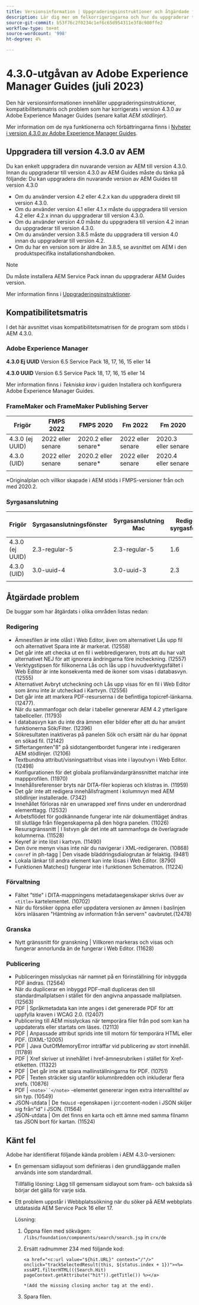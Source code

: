 ```yaml
---
title: Versionsinformation | Uppgraderingsinstruktioner och åtgärdade fel i Adobe Experience Manager Guides 4.3.0
description: Lär dig mer om felkorrigeringarna och hur du uppgraderar till 4.3.0-utgåvor av Adobe Experience Manager Guides
source-git-commit: b53f76c2f0234c1ef6c65d954311e3f8c980ffe2
workflow-type: tm+mt
source-wordcount: '998'
ht-degree: 4%

---
```


# 4.3.0-utgåvan av Adobe Experience Manager Guides (juli 2023)

Den här versionsinformationen innehåller uppgraderingsinstruktioner, kompatibilitetsmatris och problem som har korrigerats i version 4.3.0 av Adobe Experience Manager Guides (senare kallat *AEM stödlinjer*).

Mer information om de nya funktionerna och förbättringarna finns i [Nyheter i version 4.3.0 av Adobe Experience Manager Guides](./whats-new-4.3-release.md).

## Uppgradera till version 4.3.0 av AEM


Du kan enkelt uppgradera din nuvarande version av AEM till version 4.3.0. Innan du uppgraderar till version 4.3.0 av AEM Guides måste du tänka på följande: Du kan uppgradera din nuvarande version av AEM Guides till version 4.3.0

- Om du använder version 4.2 eller 4.2.x kan du uppgradera direkt till version 4.3.0.
- Om du använder version 4.1 eller 4.1.x måste du uppgradera till version 4.2 eller 4.2.x innan du uppgraderar till version 4.3.0.
- Om du använder version 4.0 måste du uppgradera till version 4.2 innan du uppgraderar till version 4.3.0.
- Om du använder version 3.8.5 måste du uppgradera till version 4.0 innan du uppgraderar till version 4.2.
- Om du har en version som är äldre än 3.8.5, se avsnittet om AEM i den produktspecifika installationshandboken.



>[!NOTE]
>
>Du måste installera AEM Service Pack innan du uppgraderar AEM Guides version.

Mer information finns i [Uppgraderingsinstruktioner](../install-guide/upgrade-xml-documentation.md).

## Kompatibilitetsmatris

I det här avsnittet visas kompatibilitetsmatrisen för de program som stöds i AEM 4.3.0.

### Adobe Experience Manager

**4.3.0 Ej UUID**
Version 6.5 Service Pack 18, 17, 16, 15 eller 14

**4.3.0 UUID**
Version 6.5 Service Pack 18, 17, 16, 15 eller 14

Mer information finns i *Tekniska krav* i guiden Installera och konfigurera Adobe Experience Manager Guides.

### FrameMaker och FrameMaker Publishing Server

| Frigör | FMPS 2022 | FMPS 2020 | Fm 2022 | Fm 2020 |
| --- | --- | --- | --- | --- |
| 4.3.0 (ej UUID) | 2022 eller senare | 2020.2 eller senare* | 2022 eller senare | 2020.3 eller senare |
| 4.3.0 (UID) | 2022 eller senare | 2020.2 eller senare* | 2022 eller senare | 2020.4 eller senare |
| | | | |

*Originalplan och villkor skapade i AEM stöds i FMPS-versioner från och med 2020.2.

### Syrgasanslutning

| Frigör | Syrgasanslutningsfönster | Syrgasanslutning Mac | Redigera i syrgasfönster | Redigera i Syrgas Mac |
| --- | --- | --- |--- |--- |
| 4.3.0 (ej UUID) | 2.3-regular-5 | 2.3-regular-5 | 1.6 | 1.6 |
| 4.3.0 (UID) | 3.0-uuid-4 | 3.0-uuid-3 | 2.3 | 2.3 |
|  |  |   |

## Åtgärdade problem

De buggar som har åtgärdats i olika områden listas nedan:

### Redigering

- Ämnesfilen är inte olåst i Web Editor, även om alternativet Lås upp fil och alternativet Spara inte är markerat. (12558)
- Det går inte att checka ut en fil i webbredigeraren, trots att du har valt alternativet NEJ för att ignorera ändringarna före incheckning. (12557)
- Verktygstipsen för filikonerna Lås och lås upp i huvudverktygsfältet i Web Editor är inte konsekventa med de ikoner som visas i databasvyn.(12555)
- Alternativet Avbryt utcheckning och Lås upp visas för en fil i Web Editor som ännu inte är utcheckad i Kartvyn. (12556)
- Det går inte att markera PDF-resurserna i de befintliga topicref-länkarna. (12477).
- När du sammanfogar och delar i tabeller genererar AEM 4.2 ytterligare tabellceller. (11793)
- I databasvyn kan du inte dra ämnen eller bilder efter att du har använt funktionerna Sök/Filter. (12396)
- Sökresultaten inaktiveras på panelen Sök och ersätt när du har öppnat en sökad fil. (12142)
- Siffertangenten&quot;8&quot; på sidotangentbordet fungerar inte i redigeraren AEM stödlinjer. (12106)
- Textbundna attribut/visningsattribut visas inte i layoutvyn i Web Editor. (12498)
- Konfigurationen för det globala profilanvändargränssnittet matchar inte mappprofilen. (11970)
- Innehållsreferenser bryts när DITA-filer kopieras och klistras in. (11959)
- Det går inte att redigera innehållsfragment i kolumnvyn med AEM stödlinjer installerade. (7342)
- Innehållet förloras när en unwrapped xref finns under en underordnad elementtagg. (12532)
- Arbetsflödet för godkännande fungerar inte när dokumentläget ändras till slutläge från filegenskaperna på den högra panelen. (11026)
- Resursgränssnitt | I listvyn går det inte att sammanfoga de överlagrade kolumnerna. (11528)
- Keyref är inte löst i kartvyn. (11490)
- Den övre menyn visas inte när du navigerar i XML-redigeraren. (10868)
- `conref` in ph-tagg | Den visade bläddringsdialogrutan är felaktig. (9481)
- Lokala länkar till andra element kan inte lösas i Web Editor. (8790)
- Funktionen Matches() fungerar inte i funktionen Schematron. (11224)



### Förvaltning

- Fältet &quot;title&quot; i DITA-mappningens metadataegenskaper skrivs över av `<title>` kartelementet. (10702)
- När du försöker öppna eller uppdatera versionen av ämnen i baslinjen körs inläsaren &quot;Hämtning av information från servern&quot; oavbrutet.(12478)


### Granska

- Nytt gränssnitt för granskning | Villkoren markeras och visas och fungerar annorlunda än de fungerar i Web Editor. (11628)

### Publicering

- Publiceringen misslyckas när namnet på en förinställning för inbyggda PDF ändras. (12564)
- När du duplicerar en inbyggd PDF-mall dupliceras den till standardmallplatsen i stället för den angivna anpassade mallplatsen. (12563)
- PDF | Språkmetadata kan inte anges i det genererade PDF för att uppfylla kraven i WCAG 2.0. (12407)
- Publicering till AEM misslyckas när temporära filer från pod som kan ha uppdaterats eller startats om läses. (12113)
- PDF | Anpassade attribut sprids inte till motorn för temporära HTML eller PDF. (DXML-12005)
- PDF | Java OutOfMemoryError inträffar vid publicering av stort innehåll. (11789)
- PDF | Xref skriver ut innehållet i href-ämnesrubriken i stället för Xref-etiketten. (11322)
- PDF | Det går inte att spara mallinställningarna för PDF. (10751)
- PDF | Texten sträcker sig utanför kolumnbredden och inkluderar flera xrefs. (10876)
- PDF | `<note>``</note>` -elementet genererar ingen extra intervalltitel av sin typ. (10549)
- JSON-utdata | De `fmUuid` -egenskapen i jcr:content-noden i JSON skiljer sig från&quot;id&quot; i JSON. (11564)
- JSON-utdata | Om det finns en karta och ett ämne med samma filnamn tas JSON bort för kartan. (11524)

## Känt fel

Adobe har identifierat följande kända problem i AEM 4.3.0-versionen:

- En gemensam sidlayout som definieras i den grundläggande mallen används inte som standardmall.

  Tillfällig lösning: Lägg till gemensam sidlayout som fram- och baksida så börjar det gälla för varje sida.
- Ett problem uppstår i Webbplatssökning när du söker på AEM webbplats utdatasida AEM Service Pack 16 eller 17.

  Lösning:

   1. Öppna filen med sökvägen: `/libs/foundation/components/search/search.jsp` in `crx/de`
   1. Ersätt radnummer 234 med följande kod:

      ```
      <a href="<c:url value="${hit.URL}" context="/"/>" onclick="trackSelectedResult(this, ${status.index + 1})"><%= xssAPI.filterHTML(((Search.Hit) pageContext.getAttribute("hit")).getTitle()) %></a>
      
      *(Add the missing closing anchor tag at the end).
      ```

   1. Spara filen.